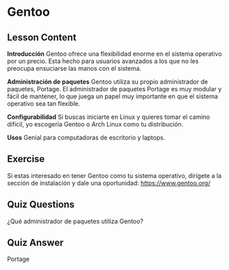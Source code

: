# Gentoo

## Lesson Content 

<b>Introducción</b>
Gentoo ofrece una flexibilidad enorme en el sistema operativo por un precio. Esta hecho para usuarios avanzados a los que no les preocupa ensuciarse las manos con el sistema.

<b>Administración de paquetes</b>
Gentoo utiliza su propio administrador de paquetes, Portage. El administrador de paquetes Portage es muy modular y fácil de mantener, lo que juega un papel muy importante en que el sistema operativo sea tan flexible.

<b>Configurabilidad</b>
Si buscas iniciarte en Linux y quieres tomar el camino difícil, yo escogería Gentoo o Arch Linux como tu distribución.

<b>Usos</b>
Genial para computadoras de escritorio y laptops.

## Exercise

Si estas interesado en tener Gentoo como tu sistema operativo, dirígete a la sección de instalación y dale una oportunidad: <a href='https://www.gentoo.org/'>https://www.gentoo.org/</a>

## Quiz Questions

¿Qué administrador de paquetes utiliza Gentoo?

## Quiz Answer

Portage